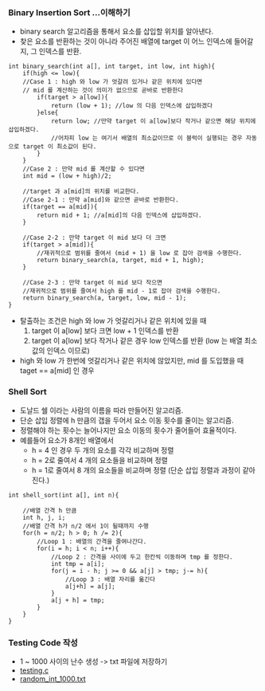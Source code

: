 ### Binary Insertion Sort ...이해하기  
* binary search 알고리즘을 통해서 요소를 삽입할 위치를 알아낸다.
* 찾은 요소를 반환하는 것이 아니라 주어진 배열에 target 이 어느 인덱스에 들어갈지, 그 인덱스를 반환.  

```
int binary_search(int a[], int target, int low, int high){
    if(high <= low){
    //Case 1 : high 와 low 가 엇갈려 있거나 같은 위치에 있다면 
    // mid 를 계산하는 것이 의미가 없으므로 곧바로 반환한다
        if(target > a[low]){
            return (low + 1); //low 의 다음 인덱스에 삽입하겠다
        }else{
            return low; //만약 target 이 a[low]보다 작거나 같으면 해당 위치에 삽입하겠다. 
            //어차피 low 는 여기서 배열의 최소값이므로 이 블럭이 실행되는 경우 자동으로 target 이 최소값이 된다. 
        }
    }
    //Case 2 : 만약 mid 를 계산할 수 있다면 
    int mid = (low + high)/2;
   
    //target 과 a[mid]의 위치를 비교한다.
    //Case 2-1 : 만약 a[mid]와 같으면 곧바로 반환한다.  
    if(target == a[mid]){
        return mid + 1; //a[mid]의 다음 인덱스에 삽입하겠다. 
    }
    
    //Case 2-2 : 만약 target 이 mid 보다 더 크면 
    if(target > a[mid]){
        //재귀적으로 범위를 줄여서 (mid + 1) 을 low 로 잡아 검색을 수행한다. 
        return binary_search(a, target, mid + 1, high); 
    }

    //Case 2-3 : 만약 target 이 mid 보다 작으면 
    //재귀적으로 범위를 줄여서 high 를 mid - 1로 잡아 검색을 수행한다. 
    return binary_search(a, target, low, mid - 1); 
}

```

* 탈출하는 조건은 high 와 low 가 엇갈리거나 같은 위치에 있을 때 
    1. target 이 a[low] 보다 크면 low + 1 인덱스를 반환 
    2. target 이 a[low] 보다 작거나 같은 경우 low 인덱스를 반환 (low 는 배열 최소값의 인덱스 이므로)
* high 와 low 가 한번에 엇갈리거나 같은 위치에 않았지만, mid 를 도입했을 때 taget == a[mid] 인 경우


### Shell Sort 
* 도날드 쉘 이라는 사람의 이름을 따라 만들어진 알고리즘. 
* 단순 삽입 정렬에 h 만큼의 갭을 두어서 요소 이동 횟수를 줄이는 알고리즘. 
* 정렬해야 하는 횟수는 늘어나지만 요소 이동의 횟수가 줄어들어 효율적이다. 
* 예를들어 요소가 8개인 배열에서 
    * h = 4 인 경우 두 개의 요소를 각각 비교하며 정렬 
    * h = 2로 줄여서 4 개의 요소들을 비교하며 정렬 
    * h = 1로 줄여서 8 개의 요소들을 비교하며 정렬 (단순 삽입 정렬과 과정이 같아진다.)
    
```
int shell_sort(int a[], int n){

    //배열 간격 h 만큼
    int h, j, i;
    //배열 간격 h가 n/2 에서 1이 될때까지 수행
    for(h = n/2; h > 0; h /= 2){
        //Loop 1 : 배열의 간격을 줄여나간다.
        for(i = h; i < n; i++){
            //Loop 2 : 간격을 사이에 두고 한칸씩 이동하며 tmp 를 정한다.
            int tmp = a[i];
            for(j = i - h; j >= 0 && a[j] > tmp; j-= h){
                //Loop 3 : 배열 자리를 옮긴다
                a[j+h] = a[j];
            }
            a[j + h] = tmp;
        }
    }
}
```

### Testing Code 작성
* 1 ~ 1000 사이의 난수 생성 -> txt 파일에 저장하기
* [testing.c](../testing.c)
* [random_int_1000.txt](../cmake-build-debug/random_int_1000.txt) 